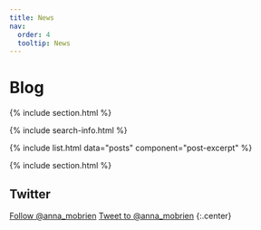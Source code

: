 ```yaml
---
title: News
nav:
  order: 4
  tooltip: News
---
```


# <i class="fas fa-feather-alt"></i>Blog

{% include section.html %}

{% include search-info.html %}

{% include list.html data="posts" component="post-excerpt" %}

{% include section.html %}

## Twitter

<!-- Twitter embeds from https://publish.twitter.com/ -->

<!-- <a class="twitter-timeline" data-width="400" data-height="400" href="https://twitter.com/GreeneScientist?ref_src=twsrc%5Etfw">Tweets by GreeneScientist</a> <script async src="https://platform.twitter.com/widgets.js" charset="utf-8"></script> -->
<!-- {:.center} -->

<a href="https://twitter.com/anna_mobrien?ref_src=twsrc%5Etfw" class="twitter-follow-button" data-size="large" data-show-count="false">Follow @anna_mobrien</a><script async src="https://platform.twitter.com/widgets.js" charset="utf-8"></script>
<a href="https://twitter.com/intent/tweet?screen_name=anna_mobrien&ref_src=twsrc%5Etfw" class="twitter-mention-button" data-size="large" data-show-count="false">Tweet to @anna_mobrien</a><script async src="https://platform.twitter.com/widgets.js" charset="utf-8"></script>
{:.center}

